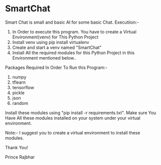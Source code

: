 # SmartChat
Smart Chat is small and basic AI for some basic Chat.
Executiion:-
1) In Order to execute this program. You have to create a Virtual Environment(venv) for This Python Project
2) Install venv using pip install virtualenv
3) Create and start a venv named "SmartChat"
4) Install All the required modules for this Python Project in this Environment mentioned below..

Packages Required In Order To Run this Program:-
1) numpy
2) tflearn
3) tensorflow
4) pickle
5) json
6) random

Install these modules using "pip install -r requirements.txt". Make sure You Have All these modules installed on your system under your virtual environment.

Note:- I suggest you to create a virtual environment to install these modules.

Thank You!

Prince Rajbhar
